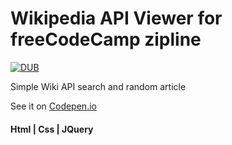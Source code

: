 # Wikipedia API Viewer for freeCodeCamp zipline
[![DUB](https://img.shields.io/badge/freeCodeCamp-zipline-brightgreen.svg)]() 

Simple Wiki API search and random article

See it on [Codepen.io](https://codepen.io/ArturasK/full/LyKOra/)
#### Html | Css | JQuery